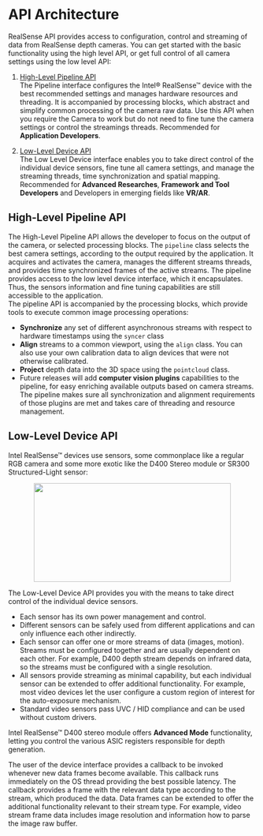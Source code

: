 # API Architecture

<!--! keep this file for syntex "pipeline"-->

RealSense API provides access to configuration, control and streaming of data from RealSense depth cameras. You can get started with the basic functionality using the high level API, or get full control of all camera settings using the low level API:

1. [High-Level Pipeline API](#high-level-pipeline-api)  
   The Pipeline interface configures the Intel® RealSense™ device with the best recommended settings and manages hardware resources and threading. It is accompanied by processing blocks, which abstract and simplify common processing of the camera raw data. Use this API when you require the Camera to work but do not need to fine tune the camera settings or control the streamings threads. Recommended for **Application Developers**.

2. [Low-Level Device API](#low-level-device-api)  
   The Low Level Device interface enables you to take direct control of the individual device sensors, fine tune all camera settings, and manage the streaming threads, time synchronization and spatial mapping. Recommended for **Advanced Researches**, **Framework and Tool Developers** and Developers in emerging fields like **VR/AR**.

## High-Level Pipeline API

The High-Level Pipeline API allows the developer to focus on the output of the camera, or selected processing blocks. The `pipeline` class selects the best camera settings, according to the output required by the application. It acquires and activates the camera, manages the different streams threads, and provides time synchronized frames of the active streams. The pipeline provides access to the low level device interface, which it encapsulates. Thus, the sensors information and fine tuning capabilities are still accessible to the application.  
The pipeline API is accompanied by the processing blocks, which provide tools to execute common image processing operations:

- **Synchronize** any set of different asynchronous streams with respect to hardware timestamps using the `syncer` class
- **Align** streams to a common viewport, using the `align` class. You can also use your own calibration data to align devices that were not otherwise calibrated.
- **Project** depth data into the 3D space using the `pointcloud` class.
- Future releases will add **computer vision plugins** capabilities to the pipeline, for easy enriching available outputs based on camera streams. The pipeline makes sure all synchronization and alignment requirements of those plugins are met and takes care of threading and resource management.

## Low-Level Device API

Intel RealSense™ devices use sensors, some commonplace like a regular RGB camera and some more exotic like the D400 Stereo module or SR300 Structured-Light sensor:

<p align="center"><img src="img/sensors_within_device.png" width="400" height="200" /></p>

The Low-Level Device API provides you with the means to take direct control of the individual device sensors.

- Each sensor has its own power management and control.
- Different sensors can be safely used from different applications and can only influence each other indirectly.
- Each sensor can offer one or more streams of data (images, motion). Streams must be configured together and are usually dependent on each other. For example, D400 depth stream depends on infrared data, so the streams must be configured with a single resolution.
- All sensors provide streaming as minimal capability, but each individual sensor can be extended to offer additional functionality. For example, most video devices let the user configure a custom region of interest for the auto-exposure mechanism.
- Standard video sensors pass UVC / HID compliance and can be used without custom drivers.

Intel RealSense™ D400 stereo module offers **Advanced Mode** functionality, letting you control the various ASIC registers responsible for depth generation.

The user of the device interface provides a callback to be invoked whenever new data frames become available. This callback runs immediately on the OS thread providing the best possible latency.
The callback provides a frame with the relevant data type according to the stream, which produced the data. Data frames can be extended to offer the additional functionality relevant to their stream type. For example, video stream frame data includes image resolution and information how to parse the image raw buffer.
